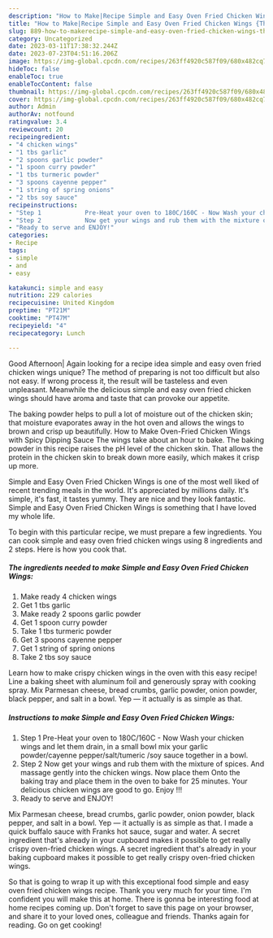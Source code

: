 ```yaml
---
description: "How to Make|Recipe Simple and Easy Oven Fried Chicken Wings {That is Simple"
title: "How to Make|Recipe Simple and Easy Oven Fried Chicken Wings {That is Simple"
slug: 889-how-to-makerecipe-simple-and-easy-oven-fried-chicken-wings-that-is-simple
category: Uncategorized
date: 2023-03-11T17:38:32.244Z
date: 2023-07-23T04:51:16.206Z
image: https://img-global.cpcdn.com/recipes/263ff4920c587f09/680x482cq70/simple-and-easy-oven-fried-chicken-wings-recipe-main-photo.jpg
hideToc: false
enableToc: true
enableTocContent: false
thumbnail: https://img-global.cpcdn.com/recipes/263ff4920c587f09/680x482cq70/simple-and-easy-oven-fried-chicken-wings-recipe-main-photo.jpg
cover: https://img-global.cpcdn.com/recipes/263ff4920c587f09/680x482cq70/simple-and-easy-oven-fried-chicken-wings-recipe-main-photo.jpg
author: Admin
authorAv: notfound
ratingvalue: 3.4
reviewcount: 20
recipeingredient:
- "4 chicken wings"
- "1 tbs garlic"
- "2 spoons garlic powder"
- "1 spoon curry powder"
- "1 tbs turmeric powder"
- "3 spoons cayenne pepper"
- "1 string of spring onions"
- "2 tbs soy sauce"
recipeinstructions:
- "Step 1            Pre-Heat your oven to 180C/160C - Now Wash your chicken wings and let them drain, in a small bowl mix your garlic powder/cayenne pepper/salt/tumeric /soy sauce together in a bowl."
- "Step 2            Now get your wings and rub them with the mixture of spices. And massage gently into the chicken wings. Now place them Onto the baking tray and place them in the oven to bake for 25 minutes. Your delicious chicken wings are good to go. Enjoy !!!"
- "Ready to serve and ENJOY!"
categories:
- Recipe
tags:
- simple
- and
- easy

katakunci: simple and easy 
nutrition: 229 calories
recipecuisine: United Kingdom
preptime: "PT21M"
cooktime: "PT47M"
recipeyield: "4"
recipecategory: Lunch

---
```



Good Afternoon| Again looking for a recipe idea simple and easy oven fried chicken wings unique? The method of preparing is not too difficult but also not easy. If wrong process it, the result will be tasteless and even unpleasant. Meanwhile the delicious simple and easy oven fried chicken wings should have aroma and taste that can provoke our appetite.





The baking powder helps to pull a lot of moisture out of the chicken skin; that moisture evaporates away in the hot oven and allows the wings to brown and crisp up beautifully. How to Make Oven-Fried Chicken Wings with Spicy Dipping Sauce The wings take about an hour to bake. The baking powder in this recipe raises the pH level of the chicken skin. That allows the protein in the chicken skin to break down more easily, which makes it crisp up more.

Simple and Easy Oven Fried Chicken Wings is one of the most well liked of recent trending meals in the world. It's appreciated by millions daily. It's simple, it's fast, it tastes yummy. They are nice and they look fantastic. Simple and Easy Oven Fried Chicken Wings is something that I have loved my whole life.


To begin with this particular recipe, we must prepare a few ingredients. You can cook simple and easy oven fried chicken wings using 8 ingredients and 2 steps. Here is how you cook that.

<!--inarticleads1-->

##### The ingredients needed to make Simple and Easy Oven Fried Chicken Wings:

1. Make ready 4 chicken wings
1. Get 1 tbs garlic
1. Make ready 2 spoons garlic powder
1. Get 1 spoon curry powder
1. Take 1 tbs turmeric powder
1. Get 3 spoons cayenne pepper
1. Get 1 string of spring onions
1. Take 2 tbs soy sauce


Learn how to make crispy chicken wings in the oven with this easy recipe! Line a baking sheet with aluminum foil and generously spray with cooking spray. Mix Parmesan cheese, bread crumbs, garlic powder, onion powder, black pepper, and salt in a bowl. Yep — it actually is as simple as that. 

<!--inarticleads2-->

##### Instructions to make Simple and Easy Oven Fried Chicken Wings:

1. Step 1            Pre-Heat your oven to 180C/160C - Now Wash your chicken wings and let them drain, in a small bowl mix your garlic powder/cayenne pepper/salt/tumeric /soy sauce together in a bowl.
1. Step 2            Now get your wings and rub them with the mixture of spices. And massage gently into the chicken wings. Now place them Onto the baking tray and place them in the oven to bake for 25 minutes. Your delicious chicken wings are good to go. Enjoy !!!
1. Ready to serve and ENJOY!

Mix Parmesan cheese, bread crumbs, garlic powder, onion powder, black pepper, and salt in a bowl. Yep — it actually is as simple as that. I made a quick buffalo sauce with Franks hot sauce, sugar and water. A secret ingredient that&#39;s already in your cupboard makes it possible to get really crispy oven-fried chicken wings. A secret ingredient that&#39;s already in your baking cupboard makes it possible to get really crispy oven-fried chicken wings. 

So that is going to wrap it up with this exceptional food simple and easy oven fried chicken wings recipe. Thank you very much for your time. I'm confident you will make this at home. There is gonna be interesting food at home recipes coming up. Don't forget to save this page on your browser, and share it to your loved ones, colleague and friends. Thanks again for reading. Go on get cooking!
